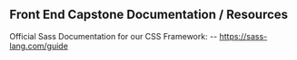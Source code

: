 Front End Capstone Documentation / Resources
----------------------------------------------------------------

Official Sass Documentation for our CSS Framework:
-- https://sass-lang.com/guide
